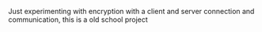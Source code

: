 Just experimenting with encryption with a client and server connection and communication, this is a old school project
